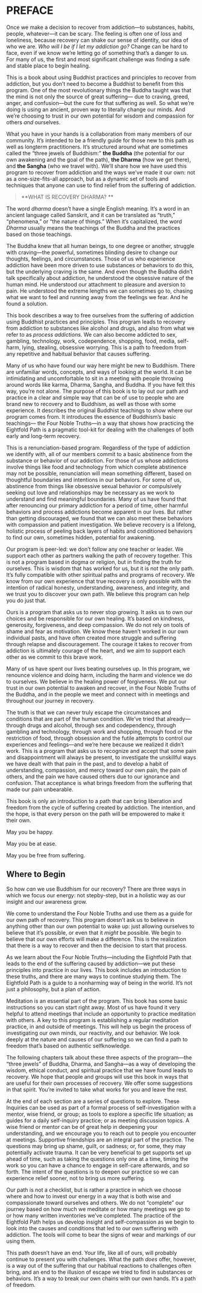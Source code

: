 PREFACE 
========

Once we make a decision to recover from addiction—to substances, habits,
people, whatever—it can be scary. The feeling is often one of loss and
loneliness, because recovery can shake our sense of identity, our idea
of who we are. *Who will I be if I let my addiction go?* Change can be
hard to face, even if we know we’re letting go of something that’s a
danger to us. For many of us, the first and most significant challenge
was finding a safe and stable place to begin healing.

This is a book about using Buddhist practices and principles to recover
from addiction, but you don’t need to become a Buddhist to benefit from
this program. One of the most revolutionary things the Buddha taught was
that the mind is not only the source of great suffering— due to craving,
greed, anger, and confusion—but the cure for that suffering as well. So
what we’re doing is using an ancient, proven way to literally change our
minds. And we’re choosing to trust in our own potential for wisdom and
compassion for others *and* ourselves.

What you have in your hands is a collaboration from many members of our
community. It’s intended to be a friendly guide for those new to this
path as well as longterm practitioners. It’s structured around what are
sometimes called the “three jewels of Buddhism:” **the Buddha** (the
potential for our own awakening and the goal of the path), **the
Dharma** (how we get there), and **the Sangha** (who we travel with).
We’ll share how we have used this program to recover from addiction and
the ways we’ve made it our own: not as a one-size-fits-all approach, but
as a dynamic set of tools and techniques that anyone can use to find
relief from the suffering of addiction.

> **WHAT IS RECOVERY DHARMA? **

The word *dharma* doesn’t have a single English meaning. It’s a word in
an ancient language called Sanskrit, and it can be translated as
“truth,” “phenomena,” or “the nature of things.” When it’s capitalized,
the word *Dharma* usually means the teachings of the Buddha and the
practices based on those teachings.

The Buddha knew that all human beings, to one degree or another,
struggle with craving—the powerful, sometimes blinding desire to change
our thoughts, feelings, and circumstances. Those of us who experience
addiction have been more driven to use substances or behaviors to do
this, but the underlying craving is the same. And even though the Buddha
didn’t talk specifically about addiction, he understood the obsessive
nature of the human mind. He understood our attachment to pleasure and
aversion to pain. He understood the extreme lengths we can sometimes go
to, chasing what we want to feel and running away from the feelings we
fear. And he found a solution.

This book describes a way to free ourselves from the suffering of
addiction using Buddhist practices and principles. This program leads to
recovery from addiction to substances like alcohol and drugs, and also
from what we refer to as *process addictions*. We can also become
addicted to sex, gambling, technology, work, codependence, shopping,
food, media, self-harm, lying, stealing, obsessive worrying. This is a
path to freedom from any repetitive and habitual behavior that causes
suffering.

Many of us who have found our way here might be new to Buddhism. There
are unfamiliar words, concepts, and ways of looking at the world. It can
be intimidating and uncomfortable to sit in a meeting with people
throwing around words like karma, Dharma, Sangha, and Buddha. If you
have felt this way, you’re not alone. The purpose of this book is to lay
out our path and practice in a clear and simple way that can be of use
to people who are brand new to recovery and to Buddhism, as well as
those with some experience. It describes the original Buddhist teachings
to show where our program comes from. It introduces the essence of
Buddhism’s basic teachings— the Four Noble Truths—in a way that shows
how practicing the Eightfold Path is a pragmatic tool-kit for dealing
with the challenges of both early and long-term recovery.

This is a renunciation-based program. Regardless of the type of
addiction we identify with, all of our members commit to a basic
abstinence from the substance or behavior of our addiction. For those of
us whose addictions involve things like food and technology from which
complete abstinence may not be possible, renunciation will mean
something different, based on thoughtful boundaries and intentions in
our behaviors. For some of us, abstinence from things like obsessive
sexual behavior or compulsively seeking out love and relationships may
be necessary as we work to understand and find meaningful boundaries.
Many of us have found that after renouncing our primary addiction for a
period of time, other harmful behaviors and process addictions become
apparent in our lives. But rather than getting discouraged, we found
that we can also meet these behaviors with compassion and patient
investigation. We believe recovery is a lifelong, holistic process of
peeling back layers of habits and conditioned behaviors to find our own,
sometimes hidden, potential for awakening.

Our program is peer-led: we don’t follow any one teacher or leader. We
support each other as partners walking the path of recovery together.
This is not a program based in dogma or religion, but in finding the
truth for ourselves. This is wisdom that has worked for us, but it is
not the only path. It’s fully compatible with other spiritual paths and
programs of recovery. We know from our own experience that true recovery
is only possible with the intention of radical honesty, understanding,
awareness, and integrity, and we trust you to discover your own path. We
believe this program can help you do just that.

Ours is a program that asks us to never stop growing. It asks us to own
our choices and be responsible for our own healing. It’s based on
kindness, generosity, forgiveness, and deep compassion. We do not rely
on tools of shame and fear as motivation. We know these haven’t worked
in our own individual pasts, and have often created more struggle and
suffering through relapse and discouragement. The courage it takes to
recover from addiction is ultimately courage of the heart, and we aim to
support each other as we commit to this brave work.

Many of us have spent our lives beating ourselves up. In this program,
we renounce violence and doing harm, including the harm and violence we
do to ourselves. We believe in the healing power of forgiveness. We put
our trust in our own potential to awaken and recover, in the Four Noble
Truths of the Buddha, and in the people we meet and connect with in
meetings and throughout our journey in recovery.

The truth is that we can never truly escape the circumstances and
conditions that are part of the human condition. We’ve tried that
already—through drugs and alcohol, through sex and codependency, through
gambling and technology, through work and shopping, through food or the
restriction of food, through obsession and the futile attempts to
control our experiences and feelings—and we’re here because we realized
it didn’t work. This is a program that asks us to recognize and accept
that some pain and disappointment will always be present, to investigate
the unskillful ways we have dealt with that pain in the past, and to
develop a habit of understanding, compassion, and mercy toward our own
pain, the pain of others, and the pain we have caused others due to our
ignorance and confusion. That acceptance is what brings freedom from the
suffering that made our pain unbearable.

This book is only an introduction to a path that can bring liberation
and freedom from the cycle of suffering created by addiction. The
intention, and the hope, is that every person on the path will be
empowered to make it their own.

May you be happy.

May you be at ease.

May you be free from suffering.

Where to Begin 
---------------

So how *can* we use Buddhism for our recovery? There are three ways in
which we focus our energy: not stepby-step, but in a holistic way as our
insight and our awareness grow.

We come to understand the Four Noble Truths and use them as a guide for
our own path of recovery. This program doesn’t ask us to believe in
anything other than our own potential to wake up: just allowing
ourselves to believe that it’s possible, or even that it *might* be
possible. We begin to believe that our own efforts will make a
difference. This is the realization that there is a way to recover and
then the decision to start that process.

As we learn about the Four Noble Truths—including the Eightfold Path
that leads to the end of the suffering caused by addiction—we put these
principles into practice in our lives. This book includes an
introduction to these truths, and there are many ways to continue
studying them. The Eightfold Path is a guide to a nonharming way of
being in the world. It’s not just a philosophy, but a plan of action.

Meditation is an essential part of the program. This book has some basic
instructions so you can start right away. Most of us have found it very
helpful to attend meetings that include an opportunity to practice
meditation with others. A key to this program is establishing a regular
meditation practice, in and outside of meetings. This will help us begin
the process of investigating our own minds, our reactivity, and our
behavior. We look deeply at the nature and causes of our suffering so we
can find a path to freedom that’s based on authentic selfknowledge.

The following chapters talk about these three aspects of the program—the
“three jewels” of Buddha, Dharma, and Sangha—as a way of developing the
wisdom, ethical conduct, and spiritual practice that we have found leads
to recovery. We hope that people and groups will use this book in ways
that are useful for their own processes of recovery. We offer some
suggestions in that spirit. You’re invited to take what works for you
and leave the rest.

At the end of each section are a series of questions to explore. These
Inquiries can be used as part of a formal process of self-investigation
with a mentor, wise friend, or group; as tools to explore a specific
life situation; as guides for a daily self-inquiry practice; or as
meeting discussion topics. A wise friend or mentor can be of great help
in deepening your understanding, and we encourage you to reach out to
people you encounter at meetings. Supportive friendships are an integral
part of the practice. The questions may bring up shame, guilt, or
sadness; or, for some, they may potentially activate trauma. It can be
very beneficial to get supports set up ahead of time, such as taking the
questions only one at a time, timing the work so you can have a chance
to engage in self-care afterwards, and so forth. The intent of the
questions is to deepen our practice so we can experience relief sooner,
not to bring us more suffering.

Our path is not a checklist, but is rather a practice in which we choose
where and how to invest our energy in a way that is both wise and
compassionate toward ourselves and others. We do not “complete” our
journey based on how much we meditate or how many meetings we go to or
how many written inventories we’ve completed. The practice of the
Eightfold Path helps us develop insight and self-compassion as we begin
to look into the causes and conditions that led to our own suffering
with addiction. The tools will come to bear the signs of wear and
markings of our using them.

This path doesn’t have an end. Your life, like all of ours, will
probably continue to present you with challenges. What the path *does*
offer, however, is a way out of the suffering that our habitual
reactions to challenges often bring, and an end to the illusion of
escape we tried to find in substances or behaviors. It’s a way to break
our own chains with our own hands. It’s a path of freedom.